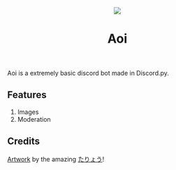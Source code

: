 <center>
<img src="https://i.imgur.com/G7f8iFK.jpg"><br>
<h1>Aoi</h1>
</center><br><br>
Aoi is a extremely basic discord bot made in Discord.py.

## Features

1. Images
2. Moderation

## Credits
[Artwork](https://www.pixiv.net/en/artworks/67359088) by the amazing [たりょう](https://www.pixiv.net/en/users/17718771)!
